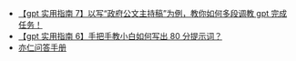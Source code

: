 +   [【gpt 实用指南 7】以写“政府公文主持稿”为例，教你如何多段调教 gpt 完成任务！](docs/ASk0dOEtEogqSJxSkoSc1lkAnQz.md)
+   [【gpt 实用指南 6】手把手教小白如何写出 80 分提示词？](docs/FXCndhCJJoU8U1xIuECcOVUYnZe.md)
+   [亦仁问答手册](docs/Ivbvdm5jnohrPnxdb9acFhAqnDh.md)
